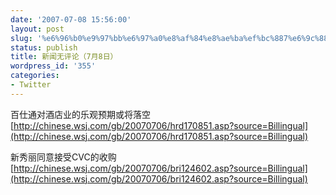 ```yaml
---
date: '2007-07-08 15:56:00'
layout: post
slug: '%e6%96%b0%e9%97%bb%e6%97%a0%e8%af%84%e8%ae%ba%ef%bc%887%e6%9c%888%e6%97%a5%ef%bc%89'
status: publish
title: 新闻无评论（7月8日）
wordpress_id: '355'
categories:
- Twitter
---
```


百仕通对酒店业的乐观预期或将落空  
[http://chinese.wsj.com/gb/20070706/hrd170851.asp?source=Billingual](http://chinese.wsj.com/gb/20070706/hrd170851.asp?source=Billingual)

新秀丽同意接受CVC的收购  
[http://chinese.wsj.com/gb/20070706/bri124602.asp?source=Billingual](http://chinese.wsj.com/gb/20070706/bri124602.asp?source=Billingual)

